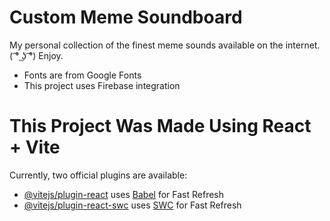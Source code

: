 # Custom Meme Soundboard
My personal collection of the finest meme sounds available on the internet. ( ͡° ͜ʖ ͡°) Enjoy.

- Fonts are from Google Fonts
- This project uses Firebase integration

# This Project Was Made Using React + Vite

Currently, two official plugins are available:

- [@vitejs/plugin-react](https://github.com/vitejs/vite-plugin-react/blob/main/packages/plugin-react/README.md) uses [Babel](https://babeljs.io/) for Fast Refresh
- [@vitejs/plugin-react-swc](https://github.com/vitejs/vite-plugin-react-swc) uses [SWC](https://swc.rs/) for Fast Refresh
